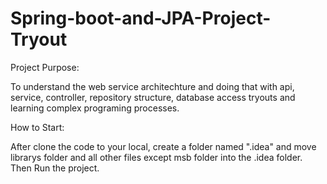 # Spring-boot-and-JPA-Project-Tryout

Project Purpose:

To understand the web service architechture and doing that with api, service, controller, repository structure, database access tryouts and learning complex programing processes.


How to Start:

After clone the code to your local, create a folder named ".idea" and move librarys folder and all other files except msb folder into the .idea folder.
Then Run the project.
